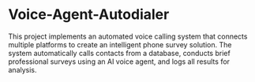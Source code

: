 # Voice-Agent-Autodialer
This project implements an automated voice calling system that connects multiple platforms to create an intelligent phone survey solution. The system automatically calls contacts from a database, conducts brief professional surveys using an AI voice agent, and logs all results for analysis.
